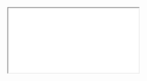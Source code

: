 <iframe src="{{ site.baseurl }}/component/{{ page.path_slug }}/example.html" title="Breadcrumbs Example" border="0" id="example-iframe" class="c-iframe c-iframe--{{page.iframe_height}}"></iframe>
